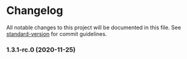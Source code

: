 # Changelog

All notable changes to this project will be documented in this file. See [standard-version](https://github.com/conventional-changelog/standard-version) for commit guidelines.

### 1.3.1-rc.0 (2020-11-25)
